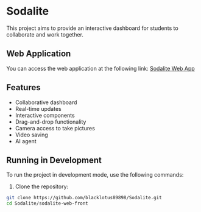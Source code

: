 # Sodalite

This project aims to provide an interactive dashboard for students to collaborate and work together.

## Web Application

You can access the web application at the following link: [Sodalite Web App](https://blacklotus89898.github.io/Sodalite/)

## Features

- Collaborative dashboard
- Real-time updates
- Interactive components
- Drag-and-drop functionality
- Camera access to take pictures
- Video saving
- AI agent

## Running in Development

To run the project in development mode, use the following commands:

1. Clone the repository:

```sh
git clone https://github.com/blacklotus89898/Sodalite.git
cd Sodalite/sodalite-web-front
